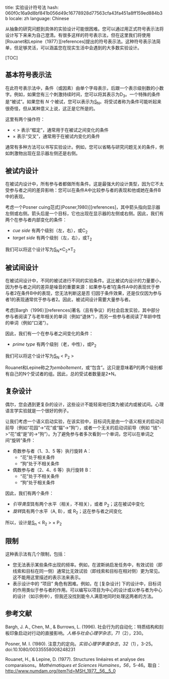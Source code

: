 title: 实验设计符号法
hash: 060f0c16a9d8bf841b056d49c16778928d77563cfa43fa451a8ff159ed884b3b
locale: zh
language: Chinese

从抽象的研究问题到具体的实验设计可能很困难。您可以通过用正式符号表示法将设计写下来来为自己澄清。有很多这样的符号表示法，但在这里我们将使用[Rouanet和Lepine（1977）][references]提出的符号表示法。这种符号表示法简单，但足够灵活，可以涵盖您在现实生活中会遇到的大多数实验设计。

[TOC]

## 基本符号表示法

在此符号表示法中，条件（或因素）由单个字母表示，后跟一个表示级别数的小数字。例如，如果您有三个刺激持续时间，您可以将其表示为D<sub>3</sub>。一个特殊的条件是“被试”。如果您有 *N* 个被试，您可以表示为<u>S</u><sub>N</sub>。将受试者称为条件可能听起来很奇怪，但从某种意义上说，这正是它所是的。

这里有两个操作符：

- &lt; &gt; 表示“框定”，通常用于在被试之间变化的条件
- × 表示“交叉”，通常用于在被试内变化的条件

通常有多种方法可以书写实验设计。例如，您可以省略与研究问题无关的条件，例如刺激物出现在显示器左侧还是右侧。

## 被试内设计

在被试内设计中，所有参与者都做所有条件。这是最强大的设计类型，因为它不太受参与者之间的差异影响：您可以在条件A中比较参与者的表现和他或她在条件B中的表现。

考虑一个Posner cuing范式[(Posner,1980)][references]，其中箭头指向显示器左侧或右侧。箭头后是一个目标，它也出现在显示器的左侧或右侧。因此，我们有两个在参与者内部变化的条件：

- *cue side* 有两个级别（左，右），或C<sub>2</sub>
- *target side* 有两个级别（左，右），或T<sub>2</sub>

我们可以将这个设计写为<u>S</u><sub>N</sub>×C<sub>2</sub>×T<sub>2</sub>

## 被试间设计

在被试间设计中，不同的被试进行不同的实验条件。这比被试内设计的力量要小，因为参与者之间的差异是噪音的重要来源：如果参与者1在条件A中的表现优于参与者2在条件B中的表现，您无法判断这是否 归因于条件效果，还是仅仅因为参与者1的表现通常优于参与者2。因此，被试间设计需要大量参与者。

考虑[Bargh（1996）][references]著名（且有争议）的社会启发实验，其中部分参与者阅读了与老年相关的单词（例如“退休”），而另一些参与者阅读了年龄中性的单词（例如“口渴”）。

因此，我们有一个在参与者之间变化的条件：

- *prime type* 有两个级别（老，中性），或P<sub>2<sub>

我们可以将这个设计写为<u>S</u><sub>N</sub> &lt; P<sub>2</sub> &gt;

Rouanet和Lepine称之为*emboîtement*，或“包含”。这只是意味着P的两个级别都有自己的N个受试者的组。因此，总的受试者数量是2*N。

## 复杂设计

偶尔，您会遇到更复杂的设计，这些设计不能轻易地归类为被试内或被试间。心理语言学实验就是一个很好的例子。

让我们考虑一个语义启动实验，在该实验中，目标词先是由一个语义相关的启动词前导（例如“花园”->“花”或“猫”->“狗”），或者一个无关的启动词前导（例如 “钱”->“花”或“是”的->“狗”）。为了避免参与者多次看到一个单词，您可以在单词之间“旋转”条件：

- 奇数参与者（1、3、5 等）执行旋转 A：
    - “花”处于相关条件
    - “狗”处于不相关条件
- 偶数参与者（2、4、6 等）执行旋转 B：
    - “花”处于不相关条件
    - “狗”处于相关条件

因此，我们有两个条件：

- *引导类型*具有两个水平（相关，不相关），或者 P<sub>2</sub>；这在被试中变化
- *旋转*具有两个水平（A, B），或 R<sub>2</sub>；这在参与者之间变化

所以，设计是<u>S</u><sub>n</sub> &lt; R<sub>2</sub> &gt; × P<sub>2</sub>

## 限制

这种表示法有几个限制，包括：

- 您无法表示某些条件出现的频率。例如，在波斯纳启发任务中，有效试验（即线索和目标在同一侧）通常比无效试验（即线索和目标在相对侧）更为常见。这不能用这里描述的表示法来表示。
- 表示设计中的 “项目” 角色有困难。例如，在 [复杂设计] 下的设计中，目标词的作用类似于参与者的作用。可以编写以项目为中心的设计或以参与者为中心的设计（如示例中），但我还没找到能令人满意地同时处理这两者的方法。

## 参考文献

<div class="reference" markdown="1">

Bargh, J. A., Chen, M., & Burrows, L. (1996). 社会行为的自动化：特质结构和刻板印象启动对行动的直接影响。*人格与社会心理学杂志*，*71*（2），230。

Posner, M. I. (1980). 注意力的定向。*实验心理学季度杂志*，*32*（1），3-25。doi:10.1080/00335558008248231

Rouanet, H., & Lepine, D. (1977). Structures linéaires et analyse des comparaisons。*Mathématiques et Sciences Humaines*，*56*，5-46。取自：<http://www.numdam.org/item?id=MSH_1977__56__5_0>

</div>